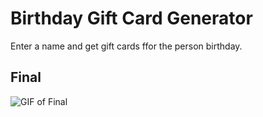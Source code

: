 # Birthday Gift Card Generator

Enter a name and get gift cards ffor the person birthday.

## Final
![GIF of Final](./src/assets/final.gif)